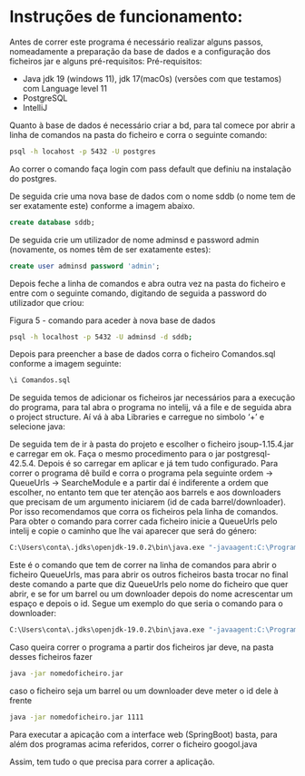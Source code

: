 # Instruções de funcionamento:

Antes de correr este programa é necessário realizar alguns passos, nomeadamente a preparação da base de dados e a configuração dos ficheiros jar e alguns pré-requisitos:
Pré-requisitos:
 - Java jdk 19 (windows 11), jdk 17(macOs) (versões com que testamos) com Language level 11
 - PostgreSQL
 - IntelliJ

Quanto à base de dados é necessário criar a bd, para tal comece por abrir a linha de comandos na pasta do ficheiro e corra o seguinte comando:
```sh
psql -h locahost -p 5432 -U postgres
```

Ao correr o comando faça login com pass default que definiu na instalação do postgres.

De seguida crie uma nova base de dados com o nome sddb (o nome tem de ser exatamente este) conforme a imagem abaixo.

```sql
create database sddb;
```

De seguida crie um utilizador de nome adminsd e password admin (novamente, os nomes têm de ser exatamente estes):

```sql
create user adminsd password 'admin';
```

Depois feche a linha de comandos e abra outra vez na pasta do ficheiro e entre com o seguinte comando, digitando de seguida a password do utilizador que criou:

Figura 5 - comando para aceder à nova base de dados
```sh
psql -h localhost -p 5432 -U adminsd -d sddb;
```
Depois para preencher a base de dados corra o ficheiro Comandos.sql conforme a imagem seguinte:

```sql
\i Comandos.sql
```
De seguida temos de adicionar os ficheiros jar necessários para a execução do programa, para tal abra o programa no intelij, vá a file e de seguida abra o project structure. Aí vá à aba Libraries e carregue no simbolo ‘+’ e selecione java:

De seguida  tem de ir à pasta do projeto e escolher o ficheiro jsoup-1.15.4.jar e carregar em ok. Faça o mesmo procedimento para o jar postgresql-42.5.4. Depois é so carregar em aplicar e já tem tudo configurado. Para correr o programa dê build e corra o programa pela seguinte ordem -> QueueUrls -> SearcheModule e a partir daí é indiferente a ordem que escolher, no entanto tem que ter atenção aos barrels e aos downloaders que precisam de um argumento iniciarem (id de cada barrel/downloader). Por isso recomendamos que corra os ficheiros pela linha de comandos. Para obter o comando para correr cada ficheiro inicie a QueueUrls pelo intelij e copie o caminho que lhe vai aparecer que será do género:
```cmd
C:\Users\conta\.jdks\openjdk-19.0.2\bin\java.exe "-javaagent:C:\Program Files\JetBrains\IntelliJ IDEA Community Edition 2021.2.2\lib\idea_rt.jar=35600:C:\Program Files\JetBrains\IntelliJ IDEA Community Edition 2021.2.2\bin" -Dfile.encoding=UTF-8 -Dsun.stdout.encoding=UTF-8 -Dsun.stderr.encoding=UTF-8 -classpath "C:\Users\conta\OneDrive\Ambiente de Trabalho\SistemasDistribuidos\out\production\SistemasDistribuidos;C:\Users\conta\OneDrive\Ambiente de Trabalho\SistemasDistribuidos\jsoup-1.15.4.jar;C:\Users\conta\OneDrive\Ambiente de Trabalho\SistemasDistribuidos\postgresql-42.5.4.jar" Message.QueueUrls
```

Este é o comando que tem de correr na linha de comandos para abrir o ficheiro QueueUrls, mas para abrir os outros ficheiros basta trocar no final deste comando a parte que diz QueueUrls pelo nome do ficheiro que quer abrir, e se for um barrel ou um downloader depois do nome acrescentar um espaço e depois o id. Segue um exemplo do que seria o comando para o downloader:

```cmd
C:\Users\conta\.jdks\openjdk-19.0.2\bin\java.exe "-javaagent:C:\Program Files\JetBrains\IntelliJ IDEA Community Edition 2021.2.2\lib\idea_rt.jar=35600:C:\Program Files\JetBrains\IntelliJ IDEA Community Edition 2021.2.2\bin" -Dfile.encoding=UTF-8 -Dsun.stdout.encoding=UTF-8 -Dsun.stderr.encoding=UTF-8 -classpath "C:\Users\conta\OneDrive\Ambiente de Trabalho\SistemasDistribuidos\out\production\SistemasDistribuidos;C:\Users\conta\OneDrive\Ambiente de Trabalho\SistemasDistribuidos\jsoup-1.15.4.jar;C:\Users\conta\OneDrive\Ambiente de Trabalho\SistemasDistribuidos\postgresql-42.5.4.jar" Message.Downloaders 5555
```

Caso queira correr o programa a partir dos ficheiros jar deve, na pasta desses ficheiros fazer

```cmd
java -jar nomedoficheiro.jar
```

caso o ficheiro seja um barrel ou um downloader deve meter o id dele à frente

```cmd
java -jar nomedoficheiro.jar 1111
```

Para executar a apicação com a interface web (SpringBoot) basta, para além dos programas acima referidos, correr o ficheiro googol.java


Assim, tem tudo o que precisa para correr a aplicação.

